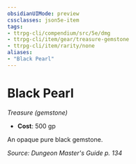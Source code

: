 ```yaml
---
obsidianUIMode: preview
cssclasses: json5e-item
tags:
- ttrpg-cli/compendium/src/5e/dmg
- ttrpg-cli/item/gear/treasure-gemstone
- ttrpg-cli/item/rarity/none
aliases: 
- "Black Pearl"
---
```

# Black Pearl
*Treasure (gemstone)*  


- **Cost**: 500 gp

An opaque pure black gemstone.

*Source: Dungeon Master's Guide p. 134*